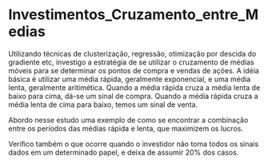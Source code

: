 # Investimentos_Cruzamento_entre_Medias
Utilizando técnicas de clusterização, regressão, otimização por descida do gradiente etc,  investigo a estratégia de se utilizar o cruzamento de médias móveis para se determinar os pontos de compra e vendas de ações.
A idéia básica é utilizar uma média rápida, geralmente exponencial, e uma média lenta, geralmente aritimética. Quando a média rápida cruza a média lenta de baixo para cima, dá-se um sinal de compra. Quando a média rápida cruza a média lenta de cima para baixo, temos um sinal de venta.

Abordo nesse estudo uma exemplo de como se encontrar a combinação entre os períodos das médias rápida e lenta, que maximizem os lucros.

Verifico também o que ocorre quando o investidor não toma todos os sinais dados em um determinado papel, e deixa de assumir 20% dos casos.
